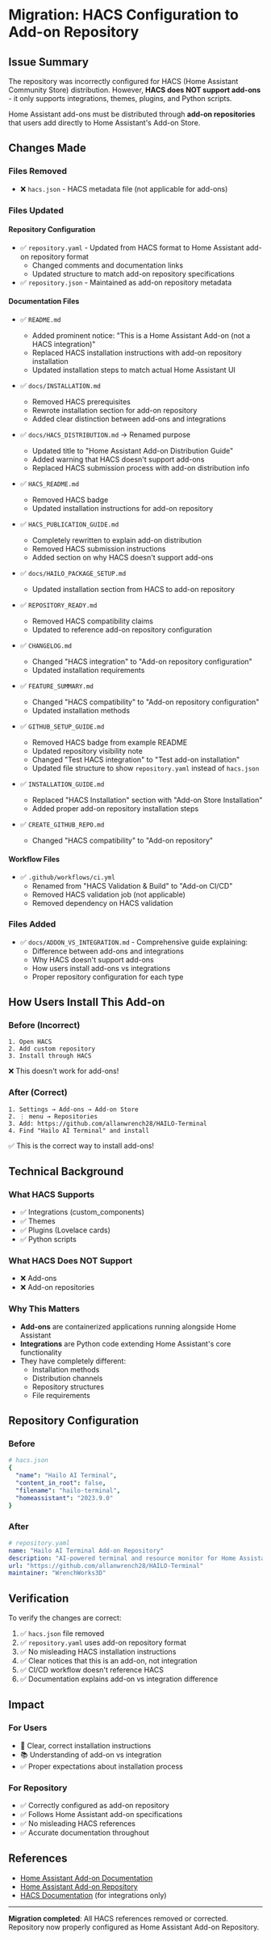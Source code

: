 # Migration: HACS Configuration to Add-on Repository

## Issue Summary

The repository was incorrectly configured for HACS (Home Assistant Community Store) distribution. However, **HACS does NOT support add-ons** - it only supports integrations, themes, plugins, and Python scripts.

Home Assistant add-ons must be distributed through **add-on repositories** that users add directly to Home Assistant's Add-on Store.

## Changes Made

### Files Removed
- ❌ `hacs.json` - HACS metadata file (not applicable for add-ons)

### Files Updated

#### Repository Configuration
- ✅ `repository.yaml` - Updated from HACS format to Home Assistant add-on repository format
  - Changed comments and documentation links
  - Updated structure to match add-on repository specifications
- ✅ `repository.json` - Maintained as add-on repository metadata

#### Documentation Files
- ✅ `README.md` 
  - Added prominent notice: "This is a Home Assistant Add-on (not a HACS integration)"
  - Replaced HACS installation instructions with add-on repository installation
  - Updated installation steps to match actual Home Assistant UI

- ✅ `docs/INSTALLATION.md`
  - Removed HACS prerequisites
  - Rewrote installation section for add-on repository
  - Added clear distinction between add-ons and integrations

- ✅ `docs/HACS_DISTRIBUTION.md` → Renamed purpose
  - Updated title to "Home Assistant Add-on Distribution Guide"
  - Added warning that HACS doesn't support add-ons
  - Replaced HACS submission process with add-on distribution info

- ✅ `HACS_README.md`
  - Removed HACS badge
  - Updated installation instructions for add-on repository

- ✅ `HACS_PUBLICATION_GUIDE.md`
  - Completely rewritten to explain add-on distribution
  - Removed HACS submission instructions
  - Added section on why HACS doesn't support add-ons

- ✅ `docs/HAILO_PACKAGE_SETUP.md`
  - Updated installation section from HACS to add-on repository

- ✅ `REPOSITORY_READY.md`
  - Removed HACS compatibility claims
  - Updated to reference add-on repository configuration

- ✅ `CHANGELOG.md`
  - Changed "HACS integration" to "Add-on repository configuration"
  - Updated installation requirements

- ✅ `FEATURE_SUMMARY.md`
  - Changed "HACS compatibility" to "Add-on repository configuration"
  - Updated installation methods

- ✅ `GITHUB_SETUP_GUIDE.md`
  - Removed HACS badge from example README
  - Updated repository visibility note
  - Changed "Test HACS integration" to "Test add-on installation"
  - Updated file structure to show `repository.yaml` instead of `hacs.json`

- ✅ `INSTALLATION_GUIDE.md`
  - Replaced "HACS Installation" section with "Add-on Store Installation"
  - Added proper add-on repository installation steps

- ✅ `CREATE_GITHUB_REPO.md`
  - Changed "HACS compatibility" to "Add-on repository"

#### Workflow Files
- ✅ `.github/workflows/ci.yml`
  - Renamed from "HACS Validation & Build" to "Add-on CI/CD"
  - Removed HACS validation job (not applicable)
  - Removed dependency on HACS validation

### Files Added
- ✅ `docs/ADDON_VS_INTEGRATION.md` - Comprehensive guide explaining:
  - Difference between add-ons and integrations
  - Why HACS doesn't support add-ons
  - How users install add-ons vs integrations
  - Proper repository configuration for each type

## How Users Install This Add-on

### Before (Incorrect)
```
1. Open HACS
2. Add custom repository
3. Install through HACS
```
❌ This doesn't work for add-ons!

### After (Correct)
```
1. Settings → Add-ons → Add-on Store
2. ⋮ menu → Repositories
3. Add: https://github.com/allanwrench28/HAILO-Terminal
4. Find "Hailo AI Terminal" and install
```
✅ This is the correct way to install add-ons!

## Technical Background

### What HACS Supports
- ✅ Integrations (custom_components)
- ✅ Themes
- ✅ Plugins (Lovelace cards)
- ✅ Python scripts

### What HACS Does NOT Support
- ❌ Add-ons
- ❌ Add-on repositories

### Why This Matters
- **Add-ons** are containerized applications running alongside Home Assistant
- **Integrations** are Python code extending Home Assistant's core functionality
- They have completely different:
  - Installation methods
  - Distribution channels
  - Repository structures
  - File requirements

## Repository Configuration

### Before
```yaml
# hacs.json
{
  "name": "Hailo AI Terminal",
  "content_in_root": false,
  "filename": "hailo-terminal",
  "homeassistant": "2023.9.0"
}
```

### After
```yaml
# repository.yaml
name: "Hailo AI Terminal Add-on Repository"
description: "AI-powered terminal and resource monitor for Home Assistant with Hailo hardware acceleration"
url: "https://github.com/allanwrench28/HAILO-Terminal"
maintainer: "WrenchWorks3D"
```

## Verification

To verify the changes are correct:

1. ✅ `hacs.json` file removed
2. ✅ `repository.yaml` uses add-on repository format
3. ✅ No misleading HACS installation instructions
4. ✅ Clear notices that this is an add-on, not integration
5. ✅ CI/CD workflow doesn't reference HACS
6. ✅ Documentation explains add-on vs integration difference

## Impact

### For Users
- 🎯 Clear, correct installation instructions
- 📚 Understanding of add-on vs integration
- ✅ Proper expectations about installation process

### For Repository
- ✅ Correctly configured as add-on repository
- ✅ Follows Home Assistant add-on specifications
- ✅ No misleading HACS references
- ✅ Accurate documentation throughout

## References

- [Home Assistant Add-on Documentation](https://developers.home-assistant.io/docs/add-ons)
- [Home Assistant Add-on Repository](https://developers.home-assistant.io/docs/add-ons/repository)
- [HACS Documentation](https://hacs.xyz/docs/categories/integration) (for integrations only)

---

**Migration completed**: All HACS references removed or corrected. Repository now properly configured as Home Assistant Add-on Repository.
